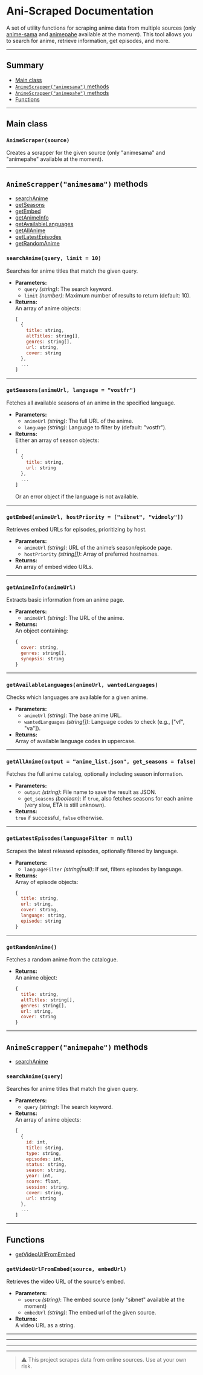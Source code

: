 # Ani-Scraped Documentation

A set of utility functions for scraping anime data from multiple sources (only [anime-sama](https://anime-sama.fr) and [animepahe](https://animepahe.ru) available at the moment). This tool allows you to search for anime, retrieve information, get episodes, and more.

---

## Summary
- [Main class](#main-class)
- [`AnimeScrapper("animesama")` methods](#animescrapperanimesama-methods)
- [`AnimeScrapper("animepahe")` methods](#animescrapperanimepahe-methods)
- [Functions](#functions)

---

## Main class

### `AnimeScraper(source)`
Creates a scrapper for the given source (only "animesama" and "animepahe" available at the moment).

---

## `AnimeScrapper("animesama")` methods

- [searchAnime](#searchanimequery-limit--10)
- [getSeasons](#getseasonsanimeurl-language--vostfr)
- [getEmbed](#getembedanimeurl-hostpriority--sibnet-vidmoly)
- [getAnimeInfo](#getanimeinfoanimeurl)
- [getAvailableLanguages](#getavailablelanguagesanimeurl-wantedlanguages)
- [getAllAnime](#getallanimeoutput--anime_listjson-get_seasons--false)
- [getLatestEpisodes](#getlatestepisodeslanguagefilter--null)
- [getRandomAnime](#getrandomanime)

### `searchAnime(query, limit = 10)`
Searches for anime titles that match the given query.

- **Parameters:**
  - `query` *(string)*: The search keyword.
  - `limit` *(number)*: Maximum number of results to return (default: 10).
- **Returns:**  
  An array of anime objects:
  ```js
  [
    {
      title: string,
      altTitles: string[],
      genres: string[],
      url: string,
      cover: string
    },
    ...
  ]
  ```

---

### `getSeasons(animeUrl, language = "vostfr")`
Fetches all available seasons of an anime in the specified language.

- **Parameters:**
  - `animeUrl` *(string)*: The full URL of the anime.
  - `language` *(string)*: Language to filter by (default: "vostfr").
- **Returns:**  
  Either an array of season objects:
  ```js
  [
    { 
      title: string, 
      url: string 
    },
    ...
  ]
  ```
  Or an error object if the language is not available.

---

### `getEmbed(animeUrl, hostPriority = ["sibnet", "vidmoly"])`
Retrieves embed URLs for episodes, prioritizing by host.

- **Parameters:**
  - `animeUrl` *(string)*: URL of the anime’s season/episode page.
  - `hostPriority` *(string[])*: Array of preferred hostnames.
- **Returns:**  
  An array of embed video URLs.

---

### `getAnimeInfo(animeUrl)`
Extracts basic information from an anime page.

- **Parameters:**
  - `animeUrl` *(string)*: The URL of the anime.
- **Returns:**  
  An object containing:
  ```js
  {
    cover: string,
    genres: string[],
    synopsis: string
  }
  ```

---

### `getAvailableLanguages(animeUrl, wantedLanguages)`
Checks which languages are available for a given anime.

- **Parameters:**
  - `animeUrl` *(string)*: The base anime URL.
  - `wantedLanguages` *(string[])*: Language codes to check (e.g., ["vf", "va"]).
- **Returns:**  
  Array of available language codes in uppercase.

---

### `getAllAnime(output = "anime_list.json", get_seasons = false)`
Fetches the full anime catalog, optionally including season information.

- **Parameters:**
  - `output` *(string)*: File name to save the result as JSON.
  - `get_seasons` *(boolean)*: If `true`, also fetches seasons for each anime (very slow, ETA is still unknown).
- **Returns:**  
  `true` if successful, `false` otherwise.

---

### `getLatestEpisodes(languageFilter = null)`
Scrapes the latest released episodes, optionally filtered by language.

- **Parameters:**
  - `languageFilter` *(string|null)*: If set, filters episodes by language.
- **Returns:**  
  Array of episode objects:
  ```js
  {
    title: string,
    url: string,
    cover: string,
    language: string,
    episode: string
  }
  ```

---

### `getRandomAnime()`
Fetches a random anime from the catalogue.

- **Returns:**  
  An anime object:
  ```js
  {
    title: string,
    altTitles: string[],
    genres: string[],
    url: string,
    cover: string
  }
  ```

---

## `AnimeScrapper("animepahe")` methods

- [searchAnime](#searchanimequery)


### `searchAnime(query)`
Searches for anime titles that match the given query.

- **Parameters:**
  - `query` *(string)*: The search keyword.
- **Returns:**  
  An array of anime objects:
  ```js
  [
    {
      id: int,
      title: string,
      type: string,
      episodes: int,
      status: string,
      season: string,
      year: int,
      score: float,
      session: string,
      cover: string,
      url: string
    },
    ...
  ]
  ```

---

## Functions

- [getVideoUrlFromEmbed](#getvideourlfromembedsource-embedurl)

### `getVideoUrlFromEmbed(source, embedUrl)`
Retrieves the video URL of the source's embed.

- **Parameters:**
  - `source` *(string)*: The embed source (only "sibnet" available at the moment)
  - `embedUrl` *(string)*: The embed url of the given source.
- **Returns:**  
  A video URL as a string.

---
---
---
---

> ⚠️ This project scrapes data from online sources. Use at your own risk.